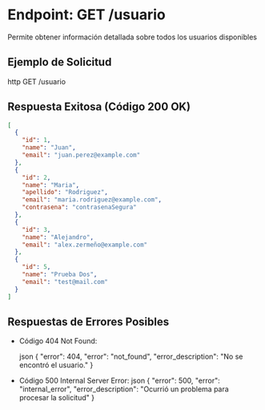 # Endpoint: GET /usuario

Permite obtener información detallada sobre todos los usuarios disponibles

## Ejemplo de Solicitud

http
GET /usuario

## Respuesta Exitosa (Código 200 OK)

```json
[
  {
    "id": 1,
    "name": "Juan",
    "email": "juan.perez@example.com"
  },
  {
    "id": 2,
    "name": "Maria",
    "apellido": "Rodriguez",
    "email": "maria.rodriguez@example.com",
    "contrasena": "contrasenaSegura"
  },
  {
    "id": 3,
    "name": "Alejandro",
    "email": "alex.zermeño@example.com"
  },
  {
    "id": 5,
    "name": "Prueba Dos",
    "email": "test@mail.com"
  }
]
```

## Respuestas de Errores Posibles

- Código 404 Not Found:

  json
  {
  "error": 404,
  "error": "not_found",
  "error_description": "No se encontró el usuario."
  }

- Código 500 Internal Server Error:
  json
  {
  "error": 500,
  "error": "internal_error",
  "error_description": "Ocurrió un problema para procesar la solicitud"
  }

